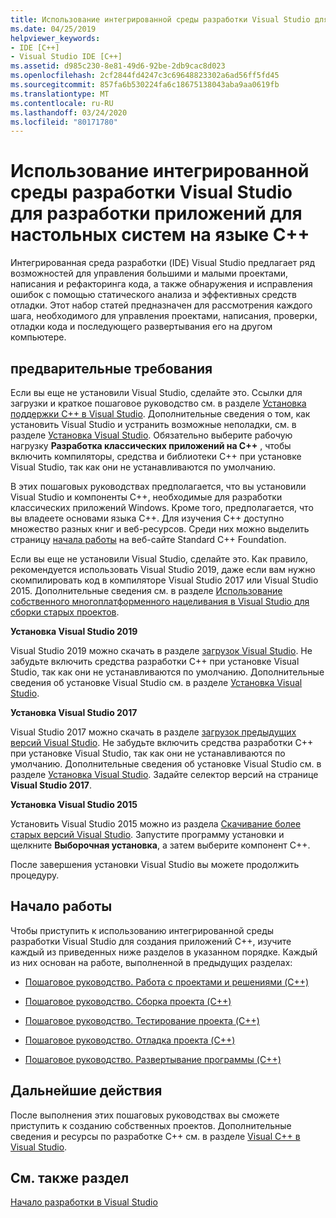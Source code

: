 ```yaml
---
title: Использование интегрированной среды разработки Visual Studio для разработки приложений для настольных систем на языке C++
ms.date: 04/25/2019
helpviewer_keywords:
- IDE [C++]
- Visual Studio IDE [C++]
ms.assetid: d985c230-8e81-49d6-92be-2db9cac8d023
ms.openlocfilehash: 2cf2844fd4247c3c69648823302a6ad56ff5fd45
ms.sourcegitcommit: 857fa6b530224fa6c18675138043aba9aa0619fb
ms.translationtype: MT
ms.contentlocale: ru-RU
ms.lasthandoff: 03/24/2020
ms.locfileid: "80171780"
---
```

# <a name="using-the-visual-studio-ide-for-c-desktop-development"></a>Использование интегрированной среды разработки Visual Studio для разработки приложений для настольных систем на языке C++

Интегрированная среда разработки (IDE) Visual Studio предлагает ряд возможностей для управления большими и малыми проектами, написания и рефакторинга кода, а также обнаружения и исправления ошибок с помощью статического анализа и эффективных средств отладки. Этот набор статей предназначен для рассмотрения каждого шага, необходимого для управления проектами, написания, проверки, отладки кода и последующего развертывания его на другом компьютере.

## <a name="prerequisites"></a>предварительные требования

Если вы еще не установили Visual Studio, сделайте это. Ссылки для загрузки и краткое пошаговое руководство см. в разделе [Установка поддержки С++ в Visual Studio](../build/vscpp-step-0-installation.md). Дополнительные сведения о том, как установить Visual Studio и устранить возможные неполадки, см. в разделе [Установка Visual Studio](/visualstudio/install/install-visual-studio). Обязательно выберите рабочую нагрузку **Разработка классических приложений на C++** , чтобы включить компиляторы, средства и библиотеки C++ при установке Visual Studio, так как они не устанавливаются по умолчанию.

В этих пошаговых руководствах предполагается, что вы установили Visual Studio и компоненты C++, необходимые для разработки классических приложений Windows. Кроме того, предполагается, что вы владеете основами языка C++. Для изучения C++ доступно множество разных книг и веб-ресурсов. Среди них можно выделить страницу [начала работы](https://isocpp.org/get-started) на веб-сайте Standard C++ Foundation.

Если вы еще не установили Visual Studio, сделайте это. Как правило, рекомендуется использовать Visual Studio 2019, даже если вам нужно скомпилировать код в компиляторе Visual Studio 2017 или Visual Studio 2015. Дополнительные сведения см. в разделе [Использование собственного многоплатформенного нацеливания в Visual Studio для сборки старых проектов](../porting/use-native-multi-targeting.md).

**Установка Visual Studio 2019**

Visual Studio 2019 можно скачать в разделе [загрузок Visual Studio](https://www.visualstudio.com/downloads/). Не забудьте включить средства разработки C++ при установке Visual Studio, так как они не устанавливаются по умолчанию. Дополнительные сведения об установке Visual Studio см. в разделе [Установка Visual Studio](/visualstudio/install/install-visual-studio).

**Установка Visual Studio 2017**

Visual Studio 2017 можно скачать в разделе [загрузок предыдущих версий Visual Studio](https://www.visualstudio.com/vs/older-downloads/). Не забудьте включить средства разработки C++ при установке Visual Studio, так как они не устанавливаются по умолчанию. Дополнительные сведения об установке Visual Studio см. в разделе [Установка Visual Studio](/visualstudio/install/install-visual-studio). Задайте селектор версий на странице **Visual Studio 2017**.

**Установка Visual Studio 2015**

Установить Visual Studio 2015 можно из раздела [Скачивание более старых версий Visual Studio](https://www.visualstudio.com/vs/older-downloads/). Запустите программу установки и щелкните **Выборочная установка**, а затем выберите компонент C++.

После завершения установки Visual Studio вы можете продолжить процедуру.

## <a name="get-started"></a>Начало работы

Чтобы приступить к использованию интегрированной среды разработки Visual Studio для создания приложений C++, изучите каждый из приведенных ниже разделов в указанном порядке. Каждый из них основан на работе, выполненной в предыдущих разделах:

- [Пошаговое руководство. Работа с проектами и решениями (C++)](walkthrough-working-with-projects-and-solutions-cpp.md)

- [Пошаговое руководство. Сборка проекта (C++)](walkthrough-building-a-project-cpp.md)

- [Пошаговое руководство. Тестирование проекта (C++)](walkthrough-testing-a-project-cpp.md)

- [Пошаговое руководство. Отладка проекта (C++)](walkthrough-debugging-a-project-cpp.md)

- [Пошаговое руководство. Развертывание программы (C++)](walkthrough-deploying-your-program-cpp.md)

## <a name="next-steps"></a>Дальнейшие действия

После выполнения этих пошаговых руководствах вы сможете приступить к созданию собственных проектов. Дополнительные сведения и ресурсы по разработке C++ см. в разделе [Visual C++ в Visual Studio](../overview/visual-cpp-in-visual-studio.md).

## <a name="see-also"></a>См. также раздел

[Начало разработки в Visual Studio](/visualstudio/ide/get-started-developing-with-visual-studio)
